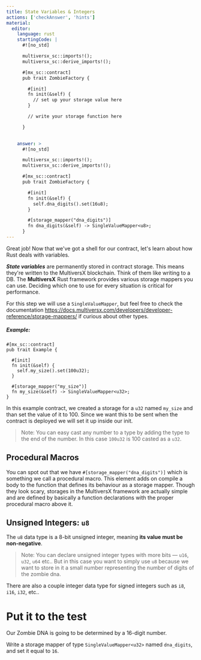 ```yaml
---
title: State Variables & Integers
actions: ['checkAnswer', 'hints']
material:
  editor:
    language: rust
    startingCode: |
      #![no_std]

      multiversx_sc::imports!();
      multiversx_sc::derive_imports!();

      #[mx_sc::contract]
      pub trait ZombieFactory {

        #[init]
        fn init(&self) {
          // set up your storage value here
        }

        // write your storage function here

      }

      
    answer: >
      #![no_std]

      multiversx_sc::imports!();
      multiversx_sc::derive_imports!();

      #[mx_sc::contract]
      pub trait ZombieFactory {

        #[init]
        fn init(&self) {
          self.dna_digits().set(16u8);
        }

        #[storage_mapper("dna_digits")]
        fn dna_digits(&self) -> SingleValueMapper<u8>;
      }
---
```


Great job! Now that we've got a shell for our contract, let's learn about how Rust deals with variables.

**_State variables_** are permanently stored in contract storage. This means they're written to the MultiversX blockchain. Think of them like writing to a DB. The **MultiversX** Rust framework provides various storage mappers you can use. Deciding which one to use for every situation is critical for performance.

For this step we will use a `SingleValueMapper`, but feel free to check the documentation https://docs.multiversx.com/developers/developer-reference/storage-mappers/ if curious about other types.

##### Example:
```
#[mx_sc::contract]
pub trait Example {

  #[init]
  fn init(&self) {
    self.my_size().set(100u32);
  }

  #[storage_mapper("my_size")]
  fn my_size(&self) -> SingleValueMapper<u32>;
}
```

In this example contract, we created a storage for a `u32` named `my_size` and than set the value of it to 100. Since we want this to be sent when the contract is deployed we will set it up inside our init.

> Note: You can easy cast any number to a type by adding the type to the end of the number. In this case `100u32` is 100 casted as a `u32`.

## Procedural Macros

You can spot out that we have `#[storage_mapper("dna_digits")]` which is something we call a procedural macro. This element adds on compile a body to the function that defines its behaviour as a storage mapper. Though they look scary, storages in the MultiversX framework are actually simple and are defined by basically a function declarations with the proper procedural macro above it.

## Unsigned Integers: `u8`

The `u8` data type is a 8-bit unsigned integer, meaning **its value must be non-negative**. 

> Note: You can declare unsigned integer types with more bits — `u16`, `u32`, `u64` etc.. But in this case you want to simply use `u8` because we want to store in it a small number representing the number of digits of the zombie dna.

There are also a couple integer data type for signed integers such as `i8`, `i16`, `i32`, etc..

# Put it to the test

Our Zombie DNA is going to be determined by a 16-digit number.

Write a storage mapper of type `SingleValueMapper<u32>` named `dna_digits`, and set it equal to `16`.
